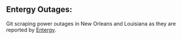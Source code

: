 ## Entergy Outages:

Git scraping power outages in New Orleans and Louisiana as they are reported by [Entergy](https://www.entergy.com/view-outages/).
